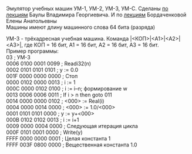 Эмулятор учебных машин УМ-1, УМ-2, УМ-3, УМ-С.
Сделаны [по лекциям](https://github.com/xakep71k/machines/blob/master/docs/%D0%91%D0%B0%D1%83%D0%BB%D0%B0%20%D0%92.%D0%93.%20-%20%D0%92%D0%B2%D0%B5%D0%B4%D0%B5%D0%BD%D0%B8%D0%B5%20%D0%B2%20%D0%B0%D1%80%D1%85%D0%B8%D1%82%D0%B5%D0%BA%D1%82%D1%83%D1%80%D1%83%20%D0%AD%D0%92%D0%9C%20(2003).pdf) Баулы Владимира Георгиевича. И по [лекциям](https://www.youtube.com/playlist?list=PLASVL3c0TE-IrOZbXAr8yV9ngrMffSdSV) Бордаченковой Елены Анатольевны<br/>
Машины имеют длину машинного слова 64 бита (разряда)<br/>

УМ-3 - трёхадресная учебная машина. Команда |<КОП>|\<A1\>|\<A2\>|\<A3\>|, где КОП = 16 бит, A1 = 16 бит, A2 = 16 бит, А3 = 16 бит.<br/>
Пример программы:<br/>
03 ; УМ-3<br/>
0006 0100 0001 0099 ; Readi32(n)<br/>
0002 0101 0101 0101 ; y := 0.0<br/>
001F 0000 0000 0000 ; Стоп<br/>
0000 0102 0000 0013 ; i := 1<br/>
000C 0000 0102 0100 ; i := i–n; формирование w<br/>
0013 0006 0006 0011 ; If i &gt; n then goto 011<br/>
0014 0000 0000 0102 ; <000> := Real(i)<br/>
0004 0000 0014 0000 ; <000> := 1.0/<000><br/>
0001 0101 0101 0000 ; y := y+<000><br/>
000B 0102 0102 0013 ; i := i+1<br/>
0009 0000 0004 0000 ; Следующая итерация цикла<br/>
000F 0101 0001 0000 ; Write(y)<br/>
FFFF 0000 0000 0001 ; Целая константа 1<br/>
FFFF 003F 0800 0000 ; Вещественная константа 1.0<br/>
